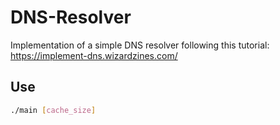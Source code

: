 # DNS-Resolver

Implementation of a simple DNS resolver following this tutorial: https://implement-dns.wizardzines.com/

## Use
```bash
./main [cache_size]
```

